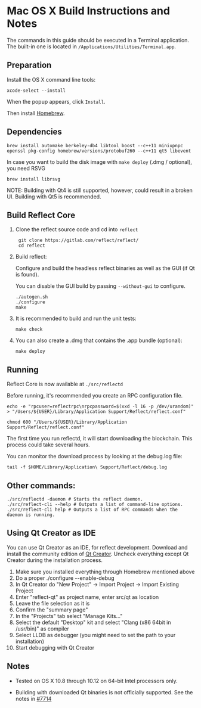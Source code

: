 Mac OS X Build Instructions and Notes
====================================
The commands in this guide should be executed in a Terminal application.
The built-in one is located in `/Applications/Utilities/Terminal.app`.

Preparation
-----------
Install the OS X command line tools:

`xcode-select --install`

When the popup appears, click `Install`.

Then install [Homebrew](http://brew.sh).

Dependencies
----------------------

    brew install automake berkeley-db4 libtool boost --c++11 miniupnpc openssl pkg-config homebrew/versions/protobuf260 --c++11 qt5 libevent

In case you want to build the disk image with `make deploy` (.dmg / optional), you need RSVG

    brew install librsvg

NOTE: Building with Qt4 is still supported, however, could result in a broken UI. Building with Qt5 is recommended.

Build Reflect Core
------------------------

1. Clone the reflect source code and cd into `reflect`

        git clone https://gitlab.com/reflect/reflect/
        cd reflect

2.  Build reflect:

    Configure and build the headless reflect binaries as well as the GUI (if Qt is found).

    You can disable the GUI build by passing `--without-gui` to configure.

        ./autogen.sh
        ./configure
        make

3.  It is recommended to build and run the unit tests:

        make check

4.  You can also create a .dmg that contains the .app bundle (optional):

        make deploy

Running
-------

Reflect Core is now available at `./src/reflectd`

Before running, it's recommended you create an RPC configuration file.

    echo -e "rpcuser=reflectrpc\nrpcpassword=$(xxd -l 16 -p /dev/urandom)" > "/Users/${USER}/Library/Application Support/Reflect/reflect.conf"

    chmod 600 "/Users/${USER}/Library/Application Support/Reflect/reflect.conf"

The first time you run reflectd, it will start downloading the blockchain. This process could take several hours.

You can monitor the download process by looking at the debug.log file:

    tail -f $HOME/Library/Application\ Support/Reflect/debug.log

Other commands:
-------

    ./src/reflectd -daemon # Starts the reflect daemon.
    ./src/reflect-cli --help # Outputs a list of command-line options.
    ./src/reflect-cli help # Outputs a list of RPC commands when the daemon is running.

Using Qt Creator as IDE
------------------------
You can use Qt Creator as an IDE, for reflect development.
Download and install the community edition of [Qt Creator](https://www.qt.io/download/).
Uncheck everything except Qt Creator during the installation process.

1. Make sure you installed everything through Homebrew mentioned above
2. Do a proper ./configure --enable-debug
3. In Qt Creator do "New Project" -> Import Project -> Import Existing Project
4. Enter "reflect-qt" as project name, enter src/qt as location
5. Leave the file selection as it is
6. Confirm the "summary page"
7. In the "Projects" tab select "Manage Kits..."
8. Select the default "Desktop" kit and select "Clang (x86 64bit in /usr/bin)" as compiler
9. Select LLDB as debugger (you might need to set the path to your installation)
10. Start debugging with Qt Creator

Notes
-----

* Tested on OS X 10.8 through 10.12 on 64-bit Intel processors only.

* Building with downloaded Qt binaries is not officially supported. See the notes in [#7714](https://github.com/bitcoin/bitcoin/issues/7714)
